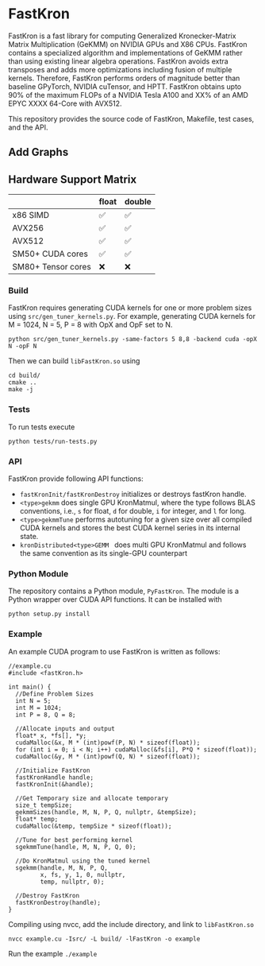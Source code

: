 # FastKron

FastKron is a fast library for computing Generalized Kronecker-Matrix Matrix Multiplication (GeKMM) on NVIDIA GPUs and X86 CPUs.
FastKron contains a specialized algorithm and implementations of GeKMM rather than using existing linear algebra operations.
FastKron avoids extra transposes and adds more optimizations including fusion of multiple kernels.
Therefore, FastKron performs orders of magnitude better than baseline GPyTorch, NVIDIA cuTensor, and HPTT.
FastKron obtains upto 90% of the maximum FLOPs of a NVIDIA Tesla A100 and XX% of an AMD EPYC XXXX 64-Core with AVX512. 

This repository provides the source code of FastKron, Makefile, test cases, and the API.

## Add Graphs

## Hardware Support Matrix
|  | float | double |
|----------|----------|----------|
| x86  SIMD   | :white_check_mark:   | :white_check_mark: |
| AVX256   | :white_check_mark: | :white_check_mark: |
| AVX512   | :white_check_mark: |:white_check_mark: |
| SM50+ CUDA cores    |:white_check_mark: | :white_check_mark: |
| SM80+ Tensor cores  | :x: | :x: |

### Build
FastKron requires generating CUDA kernels for one or more problem sizes using
`src/gen_tuner_kernels.py`. For example, generating CUDA kernels for M = 1024, N = 5, P = 8 with OpX and OpF set to N.

`python src/gen_tuner_kernels.py -same-factors 5 8,8 -backend cuda -opX N -opF N`

Then we can build `libFastKron.so` using 

```mkdir build/
cd build/
cmake ..
make -j
```

### Tests
To run tests execute

```
python tests/run-tests.py
```

### API
FastKron provide following API functions:
* `fastKronInit/fastKronDestroy` initializes or destroys fastKron handle.
* `<type>gekmm` does single GPU KronMatmul, where the type follows BLAS conventions, i.e., `s` for float, `d` for double, `i` for integer, and `l` for long.
* `<type>gekmmTune` performs autotuning for a given size over all compiled CUDA kernels and stores the best CUDA kernel series in its internal state.
* `kronDistributed<type>GEMM ` does multi GPU KronMatmul and follows the same convention as its single-GPU counterpart

### Python Module
The repository contains a Python module, `PyFastKron`. The module is a Python wrapper over CUDA API functions.
It can be installed with 

```
python setup.py install
```

### Example
An example CUDA program to use FastKron is written as follows:
```
//example.cu
#include <fastKron.h>

int main() {
  //Define Problem Sizes
  int N = 5;
  int M = 1024;
  int P = 8, Q = 8;
  
  //Allocate inputs and output
  float* x, *fs[], *y;
  cudaMalloc(&x, M * (int)powf(P, N) * sizeof(float));
  for (int i = 0; i < N; i++) cudaMalloc(&fs[i], P*Q * sizeof(float));
  cudaMalloc(&y, M * (int)powf(Q, N) * sizeof(float));
  
  //Initialize FastKron
  fastKronHandle handle;
  fastKronInit(&handle);
  
  //Get Temporary size and allocate temporary
  size_t tempSize;
  gekmmSizes(handle, M, N, P, Q, nullptr, &tempSize);
  float* temp;
  cudaMalloc(&temp, tempSize * sizeof(float));

  //Tune for best performing kernel
  sgekmmTune(handle, M, N, P, Q, 0);

  //Do KronMatmul using the tuned kernel
  sgekmm(handle, M, N, P, Q,  
         x, fs, y, 1, 0, nullptr, 
         temp, nullptr, 0);
  
  //Destroy FastKron
  fastKronDestroy(handle);
}
```
Compiling using nvcc, add the include directory, and link to `libFastKron.so`

```nvcc example.cu -Isrc/ -L build/ -lFastKron -o example```

Run the example 
```./example```
